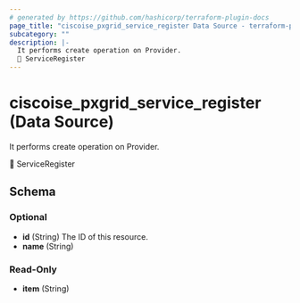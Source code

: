 ```yaml
---
# generated by https://github.com/hashicorp/terraform-plugin-docs
page_title: "ciscoise_pxgrid_service_register Data Source - terraform-provider-ciscoise"
subcategory: ""
description: |-
  It performs create operation on Provider.
  🚧 ServiceRegister
---
```


# ciscoise_pxgrid_service_register (Data Source)

It performs create operation on Provider.

🚧 ServiceRegister



<!-- schema generated by tfplugindocs -->
## Schema

### Optional

- **id** (String) The ID of this resource.
- **name** (String)

### Read-Only

- **item** (String)


